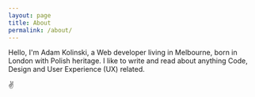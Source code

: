 ```yaml
---
layout: page
title: About
permalink: /about/
---
```


<p class="h2">Hello, I'm <span class="text-primary">Adam Kolinski</span>, a <span class="text-primary">Web developer</span> living in Melbourne, born in London with Polish heritage. I like to write and read about anything Code, Design and User Experience (UX) related.</p>

<p class="h2">✌️</p>
